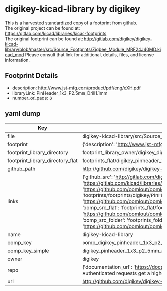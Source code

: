 # digikey-kicad-library by digikey  
This is a harvested standardized copy of a footprint from github.  
The original project can be found at:  
https://gitlab.com/kicad/libraries/kicad-footprints  
The original footprint can be found at:
http://gitlab.com/digikey/digikey-kicad-library/blob/master/src/Source_Footprints/Zigbee_Module_MRF24J40MD.kicad_mod
Please consult that link for additional, details, files, and license information.  
## Footprint Details
* description: http://www.jst-mfg.com/product/pdf/eng/eXH.pdf  
* libraryLink: PinHeader_1x3_P2.5mm_Drill1.1mm  
* number_of_pads: 3  
## yaml dump  
| Key | Value |  
| --- | --- |  
| file | digikey-kicad-library/src/Source_Footprints/PinHeader_1x3_P2.5mm_Drill1.1mm.kicad_mod |  
| footprint | {'description': 'http://www.jst-mfg.com/product/pdf/eng/eXH.pdf', 'libraryLink': 'PinHeader_1x3_P2.5mm_Drill1.1mm', 'number_of_pads': 3} |  
| footprint_library_directory | footprint_library_owner/digikey_digikey-kicad-library |  
| footprint_library_directory_flat | footprints_flat/digikey_pinheader_1x3_p2_5mm_drill1_1mm_pinheader_1x3_p2_5mm_drill1_1mm/working |  
| github_path | http://github.com/digikey/digikey-kicad-library/blob/master/src/Source_Footprints/PinHeader_1x3_P2.5mm_Drill1.1mm.kicad_mod |  
| links | {'github_src': 'http://gitlab.com/digikey/digikey-kicad-library/blob/master/src/Source_Footprints/Zigbee_Module_MRF24J40MD.kicad_mod', 'github_src_repo': 'https://gitlab.com/kicad/libraries/kicad-footprints', 'oomp_bot': 'footprints/digikey_pinheader_1x3_p2_5mm_drill1_1mm_pinheader_1x3_p2_5mm_drill1_1mm/working', 'oomp_bot_github': 'https://github.com/oomlout/oomlout_oomp_footprint_bot/tree/main/footprints/digikey_pinheader_1x3_p2_5mm_drill1_1mm_pinheader_1x3_p2_5mm_drill1_1mm/working', 'oomp_doc': 'footprints/footprints/digikey/PinHeader_1x3_P2.5mm_Drill1.1mm.kicad_mod/PinHeader_1x3_P2.5mm_Drill1.1mm/working/', 'oomp_doc_github': 'https://github.com/oomlout/oomlout_oomp_footprint_doc/tree/main/footprints/footprints/digikey/PinHeader_1x3_P2.5mm_Drill1.1mm.kicad_mod/PinHeader_1x3_P2.5mm_Drill1.1mm/working', 'oomp_src_flat': 'footprints_flat/footprints_flat/digikey_pinheader_1x3_p2_5mm_drill1_1mm_pinheader_1x3_p2_5mm_drill1_1mm/working', 'oomp_src_flat_github': 'https://github.com/oomlout/oomlout_oomp_footprint_src/tree/main/footprints_flat/digikey_pinheader_1x3_p2_5mm_drill1_1mm_pinheader_1x3_p2_5mm_drill1_1mm/working', 'oomp_src_folder': 'footprints_folder/footprints_folder/digikey/PinHeader_1x3_P2.5mm_Drill1.1mm.kicad_mod/PinHeader_1x3_P2.5mm_Drill1.1mm/working', 'oomp_src_folder_github': 'https://github.com/oomlout/oomlout_oomp_footprint_src/tree/main/footprints_folder/digikey/PinHeader_1x3_P2.5mm_Drill1.1mm.kicad_mod/PinHeader_1x3_P2.5mm_Drill1.1mm/working'} |  
| name | digikey-kicad-library |  
| oomp_key | oomp_digikey_pinheader_1x3_p2_5mm_drill1_1mm_pinheader_1x3_p2_5mm_drill1_1mm |  
| oomp_key_simple | digikey_pinheader_1x3_p2_5mm_drill1_1mm_pinheader_1x3_p2_5mm_drill1_1mm |  
| owner | digikey |  
| repo | {'documentation_url': 'https://docs.github.com/rest/overview/resources-in-the-rest-api#rate-limiting', 'message': "API rate limit exceeded for 84.66.173.59. (But here's the good news: Authenticated requests get a higher rate limit. Check out the documentation for more details.)"} |  
| url | http://github.com/digikey/digikey-kicad-library |  

